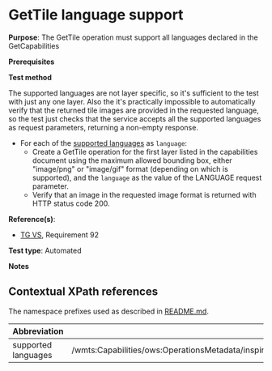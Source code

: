 # GetTile language support

**Purpose**: The GetTile operation must support all languages declared in the GetCapabilities

**Prerequisites**

**Test method**

The supported languages are not layer specific, so it's sufficient to the test with just any one layer. Also the it's practically impossible to automatically verify that the returned tile images are provided in the requested language, so the test just checks that the service accepts all the supported languages as request parameters, returning a non-empty response.

* For each of the [supported languages](#supportedLanguages) as `language`:
  * Create a GetTile operation for the first layer listed in the capabilities document using the maximum allowed bounding box, either "image/png" or "image/gif" format (depending on which is supported), and the `language` as the value of the LANGUAGE request parameter.
  * Verify that an image in the requested image format is returned with HTTP status code 200.

**Reference(s)**: 

* [TG VS](http://inspire.ec.europa.eu/id/ats/view-service/3.11/wmts-1.0.0/README#ref_TG_VS), Requirement 92

**Test type**: Automated

**Notes**

## Contextual XPath references

The namespace prefixes used as described in [README.md](http://inspire.ec.europa.eu/id/ats/view-service/3.11/wmts-1.0.0/README#namespaces).

Abbreviation                                               |  XPath expression
---------------------------------------------------------- | -------------------------------------------------------------------------
supported languages <a name="supportedLanguages"></a>   | /wmts:Capabilities/ows:OperationsMetadata/inspire_vs:ExtendedCapabilities/inspire_common:SupportedLanguages/inspire_common:SupportedLanguage
